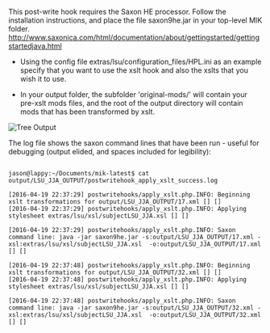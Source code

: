 This post-write hook requires the Saxon HE processor. Follow the installation instructions, and place the file saxon9he.jar in your top-level MIK folder. http://www.saxonica.com/html/documentation/about/gettingstarted/gettingstartedjava.html

* Using the config file extras/lsu/configuration_files/HPL.ini as an example specify that you want to use the xslt hook and also the xslts that you wish it to use.

* In your output folder, the subfolder 'original-mods/' will contain your pre-xslt mods files, and the root of the output directory will contain mods that has been transformed by xslt.



![Tree Output](images/tree.png)

The log file shows the saxon command lines that have been run - useful for debugging (output elided, and spaces included for legibility):

~~~

jason@lappy:~/Documents/mik-latest$ cat output/LSU_JJA_OUTPUT/postwritehook_apply_xslt_success.log 

[2016-04-19 22:37:29] postwritehooks/apply_xslt.php.INFO: Beginning xslt transformations for output/LSU_JJA_OUTPUT/17.xml [] []
[2016-04-19 22:37:29] postwritehooks/apply_xslt.php.INFO: Applying stylesheet extras/lsu/xsl/subjectLSU_JJA.xsl [] []

[2016-04-19 22:37:29] postwritehooks/apply_xslt.php.INFO: Saxon command line: java -jar saxon9he.jar -s:output/LSU_JJA_OUTPUT/17.xml -xsl:extras/lsu/xsl/subjectLSU_JJA.xsl  -o:output/LSU_JJA_OUTPUT/17.xml [] []

[2016-04-19 22:37:48] postwritehooks/apply_xslt.php.INFO: Beginning xslt transformations for output/LSU_JJA_OUTPUT/32.xml [] []
[2016-04-19 22:37:48] postwritehooks/apply_xslt.php.INFO: Applying stylesheet extras/lsu/xsl/subjectLSU_JJA.xsl [] []

[2016-04-19 22:37:48] postwritehooks/apply_xslt.php.INFO: Saxon command line: java -jar saxon9he.jar -s:output/LSU_JJA_OUTPUT/32.xml -xsl:extras/lsu/xsl/subjectLSU_JJA.xsl  -o:output/LSU_JJA_OUTPUT/32.xml [] []

~~~


